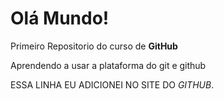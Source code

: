 # Olá Mundo!
 Primeiro Repositorio do curso de **GitHub**

Aprendendo a usar a plataforma do git e github

ESSA LINHA EU ADICIONEI NO SITE DO *GITHUB*.

